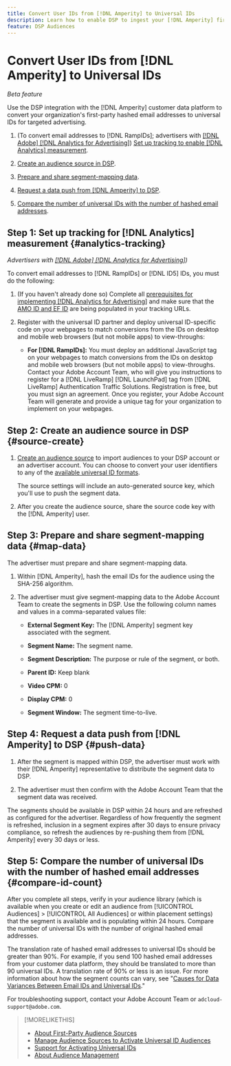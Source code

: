 ```yaml
---
title: Convert User IDs from [!DNL Amperity] to Universal IDs
description: Learn how to enable DSP to ingest your [!DNL Amperity] first-party segments.
feature: DSP Audiences
---
```

# Convert User IDs from [!DNL Amperity] to Universal IDs

*Beta feature*

Use the DSP integration with the [!DNL Amperity] customer data platform to convert your organization's first-party hashed email addresses to universal IDs for targeted advertising.

1. (To convert email addresses to [!DNL RampIDs]<!-- or [!DNL ID5] IDs -->; advertisers with [[!DNL Adobe] [!DNL Analytics for Advertising]](/help/integrations/analytics/overview.md)) [Set up tracking to enable [!DNL Analytics] measurement](#analytics-tracking).

1. [Create an audience source in DSP](#source-create).

1. [Prepare and share segment-mapping data](#map-data).

1. [Request a data push from [!DNL Amperity] to DSP](#push-data).

1. [Compare the number of universal IDs with the number of hashed email addresses](#compare-id-count).

## Step 1: Set up tracking for [!DNL Analytics] measurement {#analytics-tracking}

*Advertisers with [[!DNL Adobe] [!DNL Analytics for Advertising]](/help/integrations/analytics/overview.md))*

To convert email addresses to [!DNL RampIDs] or [!DNL ID5] IDs, you must do the following:

1. (If you haven't already done so) Complete all [prerequisites for implementing [!DNL Analytics for Advertising]](/help/integrations/analytics/prerequisites.md) and make sure that the [AMO ID and EF ID](/help/integrations/analytics/ids.md) are being populated in your tracking URLs.
   
1. Register with the universal ID partner and deploy universal ID-specific code on your webpages to match conversions from the IDs on desktop and mobile web browsers (but not mobile apps) to view-throughs:
   
   * **For [!DNL RampIDs]:** You must deploy an additional JavaScript tag on your webpages to match conversions from the IDs on desktop and mobile web browsers (but not mobile apps) to view-throughs. Contact your Adobe Account Team, who will give you instructions to register for a [!DNL LiveRamp] [!DNL LaunchPad] tag from [!DNL LiveRamp] Authentication Traffic Solutions. Registration is free, but you must sign an agreement. Once you register, your Adobe Account Team will generate and provide a unique tag for your organization to implement on your webpages.

## Step 2: Create an audience source in DSP {#source-create}

1. [Create an audience source](source-manage.md) to import audiences to your DSP account or an advertiser account. You can choose to convert your user identifiers to any of the [available universal ID formats](source-about.md).

   The source settings will include an auto-generated source key, which you'll use to push the segment data.

1. After you create the audience source, share the source code key with the [!DNL Amperity] user.

## Step 3: Prepare and share segment-mapping data {#map-data}

The advertiser must prepare and share segment-mapping data.

1. Within [!DNL Amperity], hash the email IDs for the audience using the SHA-256 algorithm.

1. The advertiser must give segment-mapping data to the Adobe Account Team to create the segments in DSP. Use the following column names and values in a comma-separated values file:

   * **External Segment Key:** The [!DNL Amperity] segment key associated with the segment.
   
   * **Segment Name:** The segment name.
      
   * **Segment Description:** The purpose or rule of the segment, or both.
      
   * **Parent ID:** Keep blank
      
   * **Video CPM:** 0
   
   * **Display CPM:** 0

   * **Segment Window:** The segment time-to-live.
   
## Step 4: Request a data push from [!DNL Amperity] to DSP {#push-data}

1. After the segment is mapped within DSP, the advertiser must work with their [!DNL Amperity] representative to distribute the segment data to DSP.

1. The advertiser must then confirm with the Adobe Account Team that the segment data was received.

The segments should be available in DSP within 24 hours and are refreshed as configured for the advertiser. Regardless of how frequently the segment is refreshed, inclusion in a segment expires after 30 days to ensure privacy compliance, so refresh the audiences by re-pushing them from [!DNL Amperity] every 30 days or less.

## Step 5: Compare the number of universal IDs with the number of hashed email addresses {#compare-id-count}

After you complete all steps, verify in your audience library (which is available when you create or edit an audience from [!UICONTROL Audiences] > [!UICONTROL All Audiences] or within placement settings) that the segment is available and is populating within 24 hours. Compare the number of universal IDs with the number of original hashed email addresses.

The translation rate of hashed email addresses to universal IDs should be greater than 90%. For example, if you send 100 hashed email addresses from your customer data platform, they should be translated to more than 90 universal IDs. A translation rate of 90% or less is an issue. For more information about how the segment counts can vary, see "[Causes for Data Variances Between Email IDs and Universal IDs](#universal-ids-data-variances)."

For troubleshooting support, contact your Adobe Account Team or `adcloud-support@adobe.com`.

>[!MORELIKETHIS]
>
>* [About First-Party Audience Sources](/help/dsp/audiences/sources/source-about.md)
>* [Manage Audience Sources to Activate Universal ID Audiences](source-manage.md)
>* [Support for Activating Universal IDs](/help/dsp/audiences/universal-ids.md)
>* [About Audience Management](/help/dsp/audiences/audience-about.md)
